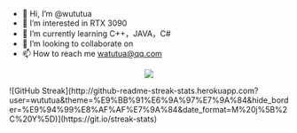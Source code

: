 - 👋 Hi, I’m @wututua
- 👀 I’m interested in RTX 3090
- 🌱 I’m currently learning C++，JAVA，C#
- 💞️ I’m looking to collaborate on 
- 📫 How to reach me watutua@qq.com
<p align="center"> 
  <img src="https://github-readme-stats.vercel.app/api?username=wututua&show_icons=true&theme=radical&hide_border=true" />
</p>
![GitHub Streak](http://github-readme-streak-stats.herokuapp.com?user=wututua&theme=%E9%BB%91%E6%9A%97%E7%9A%84&hide_border=%E9%94%99%E8%AF%AF%E7%9A%84&date_format=M%20j%5B%2C%20Y%5D)](https://git.io/streak-stats)
<!---
wututua/wututua is a ✨ special ✨ repository because its `README.md` (this file) appears on your GitHub profile.
You can click the Preview link to take a look at your changes.
--->
